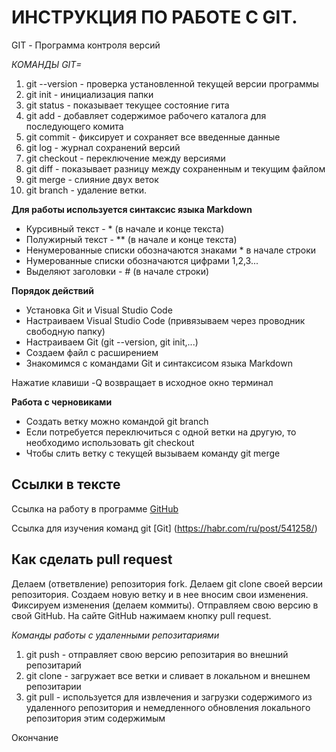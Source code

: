 # ИНСТРУКЦИЯ ПО РАБОТЕ С GIT.

GIT - Программа контроля версий

*КОМАНДЫ GIT=*
1. git --version - проверка установленной текущей версии программы
2. git init - инициализация папки
3. git status - показывает текущее состояние гита
4. git add - добавляет содержимое рабочего каталога для последующего комита
5. git commit - фиксирует и сохраняет все введенные данные
6. git log - журнал сохранений версий
7. git checkout - переключение между версиями
8. git diff - показывает разницу между сохраненным и текущим файлом
9. git merge - слияние двух веток
10. git branch - удаление ветки.

**Для работы используется синтаксис языка Markdown**
* Курсивный текст - * (в начале и конце текста)
* Полужирный текст - ** (в начале и конце текста)
* Ненумерованные списки обозначаются знаками * в начале строки
* Нумерованные списки обозначаются цифрами 1,2,3... 
* Выделяют заголовки - # (в начале строки)

**Порядок действий**
* Установка Git и Visual Studio Code
* Настраиваем Visual Studio Code (привязываем через проводник свободную папку)
* Настраиваем Git (git --version, git init,...)
* Создаем файл с расширением
* Знакомимся с командами Git и синтаксисом языка Markdown

Нажатие клавиши -Q возвращает в исходное окно терминал

**Работа с черновиками**
* Создать ветку можно командой git branch
* Если потребуется переключиться с одной ветки на другую, то необходимо использовать git checkout
* Чтобы слить ветку с текущей вызываем команду git merge


## Ссылки в тексте

Ссылка на работу в программе [GitHub](https://github.com)

Ссылка для изучения команд git [Git] (https://habr.com/ru/post/541258/)

## Как сделать pull request
Делаем   (ответвление) репозитория fork.
Делаем git clone своей версии репозитория.
Создаем новую ветку и в нее вносим свои изменения. Фиксируем изменения (делаем коммиты). Отправляем свою версию в свой GitHub. На сайте GitHub нажимаем кнопку pull request.

*Команды работы с удаленными репозитариями*

1. git push - отправляет свою версию репозитария во внешний репозитарий
2. git clone - загружает все ветки и сливает в локальном и внешнем репозитарии
3. git pull - используется для извлечения и загрузки содержимого из удаленного репозитория и немедленного обновления локального репозитория этим содержимым

Окончание 
